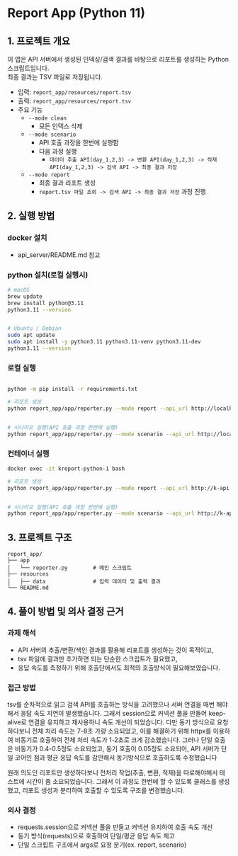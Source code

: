 # Report App (Python 11)

## 1. 프로젝트 개요
이 앱은 API 서버에서 생성된 인덱싱/검색 결과를 바탕으로 리포트를 생성하는 Python 스크립트입니다.  
최종 결과는 TSV 파일로 저장됩니다.

- 입력: `report_app/resources/report.tsv`
- 출력: `report_app/resources/report.tsv`
- 주요 기능
  - `--mode clean`
    - 모든 인덱스 삭제
  - `--mode scenario`
    - API 호출 과정을 한번에 실행함
    - 다음 과정 실행
      - `데이터 추출 API(day_1,2,3) -> 변환 API(day_1,2,3) -> 적재 API(day_1,2,3) -> 검색 API -> 최종 결과 저장 `
  - `--mode report`
    - 최종 결과 리포트 생성
    - `report.tsv 파일 조회 -> 검색 API -> 최종 결과 저장` 과정 진행
  
## 2. 실행 방법
### docker 설치
- api_server/README.md 참고

### python 설치(로컬 실행시)
```bash
# macOS
brew update
brew install python@3.11
python3.11 --version


# Ubuntu / Debian
sudo apt update
sudo apt install -y python3.11 python3.11-venv python3.11-dev
python3.11 --version
```

### 로컬 실행
```bash

python -m pip install -r requirements.txt

# 리포트 생성
python report_app/app/reporter.py --mode report --api_url http://localhost:8000 --opensearch_url http://localhost:9200


# 시나리오 실행(API 호출 과정 한번에 실행)
python report_app/app/reporter.py --mode scenario --api_url http://localhost:8000 --opensearch_url http://localhost:9200
```

### 컨테이너 실행
```bash
docker exec -it kreport-python-1 bash

# 리포트 생성
python report_app/app/reporter.py --mode report --api_url http://k-api:8000 --opensearch_url http://opensearch:9200


# 시나리오 실행(API 호출 과정 한번에 실행)
python report_app/app/reporter.py --mode scenario --api_url http://k-api:8000 --opensearch_url http://opensearch:9200
```

## 3. 프로젝트 구조
```
report_app/
├── app
│   └── reporter.py        # 메인 스크립트
├── resources
│   ├── data               # 입력 데이터 및 출력 결과
└── README.md
```

## 4. 풀이 방법 및 의사 결정 근거
### 과제 해석
- API 서버의 추출/변환/색인 결과를 활용해 리포트를 생성하는 것이 목적이고,
- tsv 파일에 결과만 추가하면 되는 단순한 스크립트가 필요했고,
- 응답 속도를 측정하기 위해 호출단에서도 최적의 호출방식이 필요해보였습니다.

### 접근 방법
tsv를 순차적으로 읽고 검색 API를 호출하는 방식을 고려했으나 서버 연결을 매번 해야해서 응답 속도 지연이 발생했습니다. 그래서 session으로 커넥션 풀을 만들어 keep-alive로 연결을 유지하고 재사용하니 속도 개선이 되었습니다.
다만 동기 방식으로 요청하다보니 전체 처리 속도는 7-8초 가량 소요되었고,
이를 해결하기 위해 httpx를 이용하여 비동기로 호출하여 전체 처리 속도가 1-2초로 크게 감소했습니다.
그러나 단일 호출은 비동기가 0.4-0.5정도 소요되었고, 동기 호출이 0.05정도 소요되어, API 서버가 단일 코어인 점과 평균 응답 속도를 감안해서 동기방식으로 호출하도록 수정했습니다

원래 의도인 리포트만 생성하다보니 전처리 작업(추출, 변환, 적재)을 따로해야해서 테스트에 시간이 좀 소요되었습니다. 그래서 이 과정도 한번에 할 수 있도록 클래스를 생성했고, 리포트 생성과 분리하여 호출할 수 있도록 구조를 변경했습니다.

### 의사 결정
- requests.session으로 커넥션 풀을 만들고 커넥션 유지하여 호출 속도 개선
- 동기 방식(requests)으로 호출하여 단일/평균 응답 속도 제고
- 단일 스크립트 구조에서 args로 요청 분기(ex. report, scenario)
